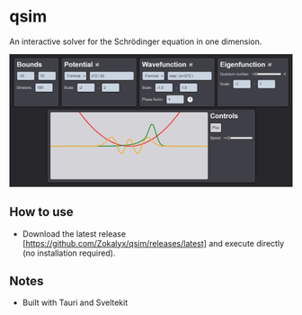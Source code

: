 # qsim

An interactive solver for the Schrödinger equation in one dimension.

![demo](demo.jpg)

## How to use

- Download the latest release [https://github.com/Zokalyx/qsim/releases/latest] and execute directly (no installation required).

## Notes

- Built with Tauri and Sveltekit
